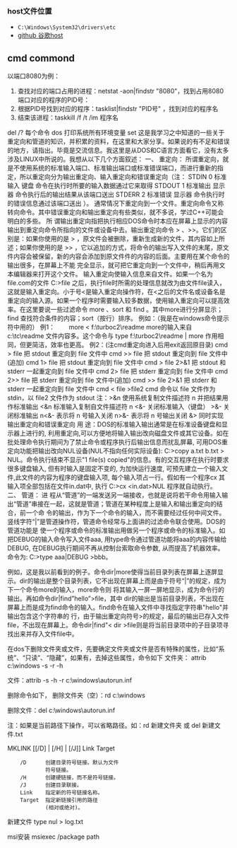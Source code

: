 ### host文件位置
* `C:\Windows\System32\drivers\etc`
* [github 谷歌host](https://github.com/racaljk/hosts)

## cmd commond
以端口8080为例：
1. 查找对应的端口占用的进程：netstat  -aon|findstr  "8080"，找到占用8080端口对应的程序的PID号：
2. 根据PID号找到对应的程序：tasklist|findstr "PID号"    ，找到对应的程序名
3. 结束该进程：taskkill /f /t /im 程序名

del /?  每个命令
dos
打印系统所有环境变量  set
这是我学习之中知道的一些关于重定向和管道的知识，并积累的资料，在这里和大家分享。如果说的有不足和错误的地方，请指出。毕竟是交流信息。我这里是从DOS和C语言方面看它，没有太多涉及LINUX中所说的。我想从以下几个方面叙述：
一、     重定向：
所谓重定向，就是不使用系统的标准输入端口、标准输出端口或标准错误端口，而进行重新的指定，所以重定向分为输出重定向、输入重定向和错误重定向（注：
STDIN   0   标准输入   键盘     命令在执行时所要的输入数据通过它来取得
STDOUT   1   标准输出   显示器   命令执行后的输出结果从该端口送出
STDERR   2   标准错误   显示器   命令执行时的错误信息通过该端口送出   ）。
通常情况下重定向到一个文件。重定向命令又称转向命令。其中错误重定向和输出重定向有些类似，就不多说，学过C++可能会明白的多些。
所 谓输出重定向指把执行相应DOS命令时本应在屏幕上显示的内容输出到重定向命令所指向的文件或设备中去。输出重定向命令 > 、>>。它们的区别是：如果你使用的是 > ，原文件会被删除，重新生成新的文件，其内容如上所述；如果你使用的是 >> ，它以追加的方式，将命令的输出写入文件的末尾，原文件内容会被保留，新的内容会添加到原文件件的内容的后面。主要用在某个命令的输出很多，在屏幕上不能 完全显示，就可把它重定向到一个文件中，稍后再用文本编辑器来打开这个文件。
输入重定向使输入信息来自文件。如果一个名为file.com的文件 C:>file 之后，执行file时所需的处理信息就改为由文件file读入，这就是输入重定向。小于号<是输入重定向操作符，在<之后的文件名或设备名是 重定向的输入源。如果一个程序时需要输入较多数据，使用输入重定向可以提高效率。在这里要说一些过滤命令 more 、sort 和 find 。其中more进行分屏显示；find 查找符合条件的内容；sort（按行）排序。
例如：（我是在windows命令提示符中用的）
例1：　　
     more < f:\turboc2\readme
more的输入来自　c:\tc\readme 文件内容多。这个命令与
type f:\turboc2\readme | more
作用相同，但更简洁，效率也更高。
例2：(注cmd重定向进入后用exit返回原目录)
   cmd > file 把 stdout 重定向到 file 文件中
   cmd >> file 把 stdout 重定向到 file 文件中(追加)
   cmd 1> file 把 stdout 重定向到 file 文件中
   cmd > file 2>&1 把 stdout 和 stderr 一起重定向到 file 文件中
   cmd 2> file 把 stderr 重定向到 file 文件中
   cmd 2>> file 把 stderr 重定向到 file 文件中(追加)
   cmd >> file 2>&1 把 stderr 和 stderr 一起重定向到 file 文件中
   cmd < file >file2 cmd 命令以 file 文件作为 stdin，以 file2 文件作为 stdout
       注：>&n 使用系统复制文件描述符 n 并把结果用作标准输出
           <&n 标准输入复制自文件描述符 n
           <&- 关闭标准输入（键盘）
           >&- 关闭标准输出
           n<&- 表示将 n 号输入关闭
           n>&- 表示将 n 号输出关闭
           &> 同时实现输出重定向和错误重定向
用 途：DOS的标准输入输出通常是在标准设备键盘和显示器上进行的, 利用重定向,可以方便地将输入输出改向磁盘文件或其它设备。如在批处理命令执行期间为了禁止命令或程序执行后输出信息而扰乱屏幕, 可用DOS重定向功能把输出改向NUL设备(NUL不指向任何实际设备): C:\>copy a.txt b.txt > NUL。命令执行结束不显示"1 file(s) copied"的信息。有的交互程序在执行时要求很多键盘输入, 但有时输入是固定不变的, 为加快运行速度, 可预先建立一个输入文件,此文件的内容为程序的键盘输入项, 每个输入项占一行。假如有一个程序cx 其输入项全部包括在文件in.dat中, 执行 C:\>cx <in.dat>NUL 程序就自动执行。
二、     管道：
进 程从“管道”的一端发送另一端接收，也就是说将若干命令用输入输出“管道”串接在一起，这就是管道；管道在某种程度上是输入和输出重定向的结合，前一个命 令的输出，作为下一个命令的输入，而不需要经过任何中间文件。竖线字符“|”是管道操作符，管道命令经常与上面讲的过滤命令联合使用。DOS的管道功能是 使一个程序或命令的标准输出用做另一个程序或命令的标准输入。如把DEBUG的输入命令写入文件aaa, 用type命令通过管道功能将aaa的内容传输给DEBUG, 在DEBUG执行期间不再从控制台索取命令参数, 从而提高了机器效率。命令为: C:\>type aaa|DEBUG >bbb。

例如，这是我以前看到的例子。命令dir|more使得当前目录列表在屏幕上逐屏显示。dir的输出是整个目录列表，它不出现在屏幕上而是由于符号“|”的规定，成为下一个命令more的输入，more命令则 将其输入一屏一屏地显示，成为命令行的输出。再如命令dir|find”hello”>file，其中 dir的输出是当前目录列表，不出现在屏幕上而是成为find命令的输入。find命令在输入文件中寻找指定字符串"hello"并输出包含这个字符串的 行，由于输出重定向符号>的规定，最后的输出已存入文件file，不出现在屏幕上。命令dir|find"< dir >file则是将当前目录项中的子目录项寻找出来并存入文件file中。




在dos下删除文件夹或文件，先要确定文件夹或文件是否有特殊的属性，比如“系统”、“只读”、“隐藏”，如果有，去掉这些属性，命令如下
文件夹： attrib c:\windows -s -r -h

文件：attrib -s -h -r c:\windows\autorun.inf

删除命令如下，
删除文件夹（空）：rd c:\windows

删除文件：del c:\windows\autorun.inf

注：如果是当前路径下操作，可以省略路径。如：rd 新建文件夹 或 del 新建文件.txt



MKLINK [[/D] | [/H] | [/J]] Link Target

        /D      创建目录符号链接。默认为文件
                符号链接。
        /H      创建硬链接，而不是符号链接。
        /J      创建目录联接。
        Link    指定新的符号链接名称。
        Target  指定新链接引用的路径
                (相对或绝对)。



新建文件   type nul > log.txt

msi安装  msiexec /package path
